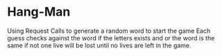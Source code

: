 # Hang-Man
Using Request Calls to generate a random word to start the game 
Each guess checks against the word if the letters exists and or the word is the same 
if not one live will be lost until no lives are left in the game.